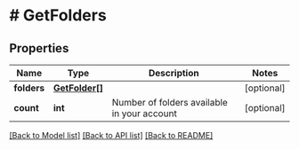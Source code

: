 # # GetFolders

## Properties

Name | Type | Description | Notes
------------ | ------------- | ------------- | -------------
**folders** | [**GetFolder[]**](GetFolder.md) |  | [optional]
**count** | **int** | Number of folders available in your account | [optional]

[[Back to Model list]](../../README.md#models) [[Back to API list]](../../README.md#endpoints) [[Back to README]](../../README.md)
